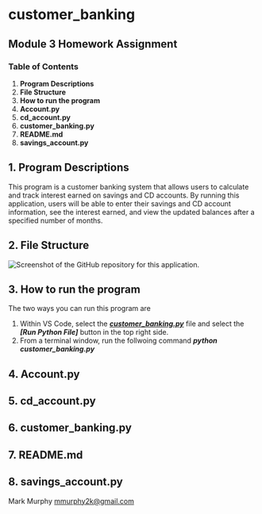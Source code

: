 # customer_banking
## Module 3 Homework Assignment
### Table of Contents
1. **Program Descriptions**
2. **File Structure**
3. **How to run the program**
4. **Account.py**
5. **cd_account.py**
6. **customer_banking.py**
7. **README.md**
8. **savings_account.py**


## 1. **Program Descriptions**

This program is a customer banking system that allows users to calculate and track interest earned on savings and CD accounts. By running this application, users will be able to enter their savings and CD account information, see the interest earned, and view the updated balances after a specified number of months.

## 2. **File Structure**

![Screenshot of the GitHub repository for this application.](https://github.com/user-attachments/assets/cb7c562e-9204-4acb-99bd-10cb85865161)


## 3. **How to run the program**

The two ways you can run this program are

1. Within VS Code, select the ***<ins>customer_banking.py</ins>*** file and select the ***[Run Python File]*** button in the top right side.
2. From a terminal window, run the follwoing command ***python customer_banking.py***

## 4. **Account.py**


## 5. **cd_account.py**


## 6. **customer_banking.py**


## 7. **README.md**


## 8. **savings_account.py**






Mark Murphy mmurphy2k@gmail.com
